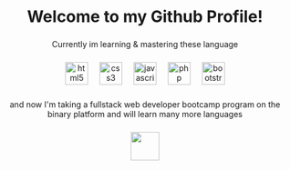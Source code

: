 <h1 align="center">Welcome to my Github Profile!</h1>

###

<p align="center">Currently im learning & mastering these language</p>

###

<div align="center">
  <img src="https://cdn.jsdelivr.net/gh/devicons/devicon/icons/html5/html5-original.svg" height="40" alt="html5 logo"  />
  <img width="12" />
  <img src="https://cdn.jsdelivr.net/gh/devicons/devicon/icons/css3/css3-original.svg" height="40" alt="css3 logo"  />
  <img width="12" />
  <img src="https://cdn.jsdelivr.net/gh/devicons/devicon/icons/javascript/javascript-original.svg" height="40" alt="javascript logo"  />
  <img width="12" />
  <img src="https://cdn.jsdelivr.net/gh/devicons/devicon/icons/php/php-original.svg" height="40" alt="php logo"  />
  <img width="12" />
  <img src="https://cdn.jsdelivr.net/gh/devicons/devicon/icons/bootstrap/bootstrap-original.svg" height="40" alt="bootstrap logo"  />
</div>

###

<p align="center">and now I'm taking a fullstack web developer bootcamp program on the binary platform and will learn many more languages</p>

###

<div align="center">
  <img height="50" src="https://storage.googleapis.com/danacita-website-v3-prd/website_v3/images/Binar_-_Logo_warna.original.png"  />
</div>

###
